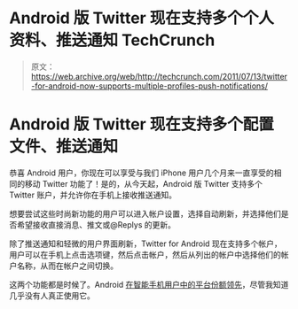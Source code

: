 # Android 版 Twitter 现在支持多个个人资料、推送通知 TechCrunch

> 原文：<https://web.archive.org/web/http://techcrunch.com/2011/07/13/twitter-for-android-now-supports-multiple-profiles-push-notifications/>

# Android 版 Twitter 现在支持多个配置文件、推送通知

恭喜 Android 用户，你现在可以享受与我们 iPhone 用户几个月来一直享受的相同的移动 Twitter 功能了！是的，从今天起，Android 版 Twitter 支持多个 Twitter 账户，并允许你在手机上接收推送通知。

想要尝试这些时尚新功能的用户可以进入帐户设置，选择自动刷新，并选择他们是否希望接收直接消息、推文或@Replys 的更新。

除了推送通知和轻微的用户界面刷新，Twitter for Android 现在支持多个帐户，用户可以在手机上点击选项键，然后点击帐户，然后从列出的帐户中选择他们的帐户名称，从而在帐户之间切换。

这两个功能都是时候了。Android [在智能手机用户中的平台份额领先](https://web.archive.org/web/20230203122800/https://techcrunch.com/2011/07/05/comscore-one-in-three-us-mobile-phones-is-a-smartphone/)，尽管我知道几乎没有人真正使用它。